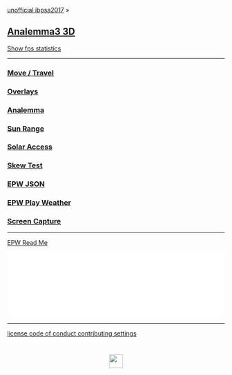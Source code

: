 
<style>

.menuContainer h2 { margin: 10px 0; }
.menuContainer h3 { margin: 0 }
.menuContainer p { margin: 0 }

</style>

[unofficial ibpsa2017]( https://ibpsa2017.github.io ) &raquo;

## [Analemma3 3D]( index.html )

<a href="javascript:(function(){var script=document.createElement('script');script.onload=function(){var stats=new Stats();document.body.appendChild(stats.dom);requestAnimationFrame(function loop(){stats.update();requestAnimationFrame(loop)});};script.src='http://rawgit.com/mrdoob/stats.js/master/build/stats.min.js';document.head.appendChild(script);})()" title="Mr.doob's Stats.js / frames per second" >Show fps statistics</a>


***

### [Move / Travel]( #menus/menu-move.md )
### [Overlays]( #menus/menu-overlays.md )
### [Analemma]( #menus/menu-analemma.md )
### [Sun Range]( #menus/menu-sun-range.md )
### [Solar Access]( #menus/menu-solar-access.md )

### [Skew Test]( #menus/menu-skew-test.md )
### [EPW JSON]( #menus/menu-epw-json.md "EnergyPlus Weather Files in 3D" )
### [EPW Play Weather]( #menus/menu-epw-json-play.md "Play EPW Weather Files in 3D" )

### [Screen Capture]( #dialog-screen-capture.md "Create an animated GIF" )

***


[EPW Read Me]( #../readme-epw.md )

<iframe id = "ifrMenu" src = "plugins/mnu-epw-json-basic.html" width = "100%" frameBorder = "0" ></iframe>

***

[license         ]( #../foot-license.md )
[code of conduct ]( #../foot-code-of-conduct.md )
[contributing    ]( #../foot-contributing.md )
[settings        ]( #menus/menu-settings.md )

<h1 style=text-align:center; ><img src=../images/ladybug-logo.png height=32 ></h1>
